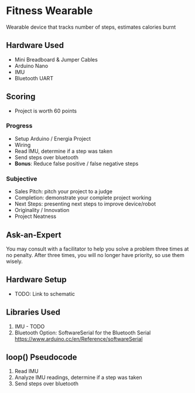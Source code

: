 # Fitness Wearable
Wearable device that tracks number of steps, estimates calories burnt

## Hardware Used
- Mini Breadboard & Jumper Cables
- Arduino Nano
- IMU
- Bluetooth UART

## Scoring
- Project is worth 60 points

### Progress
- Setup Arduino / Energia Project
- Wiring
- Read IMU, determine if a step was taken
- Send steps over bluetooth
- **Bonus**: Reduce false positive / false negative steps

### Subjective
- Sales Pitch: pitch your project to a judge
- Completion: demonstrate your complete project working
- Next Steps: presenting next steps to improve device/robot
- Originality / Innovation
- Project Neatness

## Ask-an-Expert
You may consult with a facilitator to help you solve a problem three times at no penalty. After three times, you will no longer have priority, so use them wisely.

## Hardware Setup
- TODO: Link to schematic

## Libraries Used
1. IMU - TODO
2. Bluetooth Option: SoftwareSerial for the Bluetooth Serial https://www.arduino.cc/en/Reference/softwareSerial

## loop() Pseudocode
1. Read IMU
2. Analyze IMU readings, determine if a step was taken
3. Send steps over bluetooth
